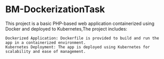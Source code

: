# BM-DockerizationTask
This project is a basic PHP-based web application containerized using Docker and deployed to Kubernetes,The project includes:

    Dockerized Application: Dockerfile is provided to build and run the app in a containerized environment.
    Kubernetes Deployment: The app is deployed using Kubernetes for scalability and ease of management.
